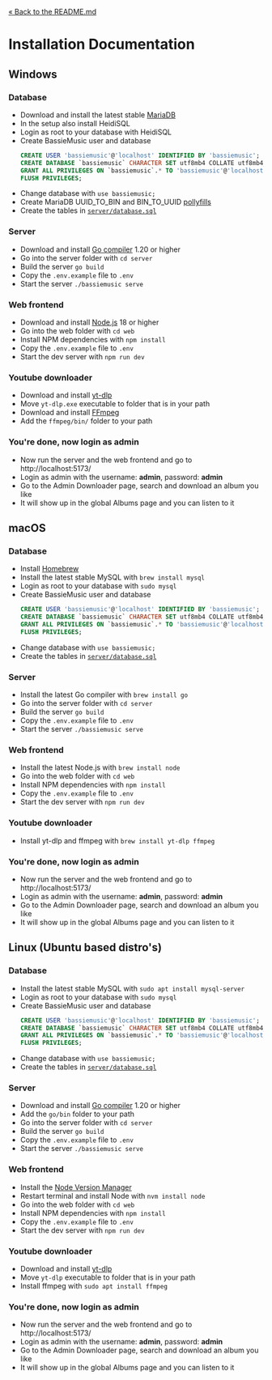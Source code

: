 [&laquo; Back to the README.md](../README.md)

# Installation Documentation

## Windows

### Database
- Download and install the latest stable [MariaDB](https://mariadb.org/download/)
- In the setup also install HeidiSQL
- Login as root to your database with HeidiSQL
- Create BassieMusic user and database
    ```sql
    CREATE USER 'bassiemusic'@'localhost' IDENTIFIED BY 'bassiemusic';
    CREATE DATABASE `bassiemusic` CHARACTER SET utf8mb4 COLLATE utf8mb4_unicode_ci;
    GRANT ALL PRIVILEGES ON `bassiemusic`.* TO 'bassiemusic'@'localhost';
    FLUSH PRIVILEGES;
    ```
- Change database with `use bassiemusic;`
- Create MariaDB UUID_TO_BIN and BIN_TO_UUID [pollyfills](https://gist.github.com/bplaat/1d8d1bba135c726178ebdfc9df08e2ca)
- Create the tables in [`server/database.sql`](../server/database.sql)

### Server
- Download and install [Go compiler](https://go.dev/dl/) 1.20 or higher
- Go into the server folder with `cd server`
- Build the server `go build`
- Copy the `.env.example` file to `.env`
- Start the server `./bassiemusic serve`

### Web frontend
- Download and install [Node.js](https://nodejs.org/en/) 18 or higher
- Go into the web folder with `cd web`
- Install NPM dependencies with `npm install`
- Copy the `.env.example` file to `.env`
- Start the dev server with `npm run dev`

### Youtube downloader
- Download and install [yt-dlp](https://github.com/yt-dlp/yt-dlp#installation)
- Move `yt-dlp.exe` executable to folder that is in your path
- Download and install [FFmpeg](https://www.gyan.dev/ffmpeg/builds/)
- Add the `ffmpeg/bin/` folder to your path

### You're done, now login as admin
- Now run the server and the web frontend and go to http://localhost:5173/
- Login as admin with the username: **admin**, password: **admin**
- Go to the Admin Downloader page, search and download an album you like
- It will show up in the global Albums page and you can listen to it

## macOS

### Database
- Install [Homebrew](https://brew.sh/)
- Install the latest stable MySQL with `brew install mysql`
- Login as root to your database with `sudo mysql`
- Create BassieMusic user and database
    ```sql
    CREATE USER 'bassiemusic'@'localhost' IDENTIFIED BY 'bassiemusic';
    CREATE DATABASE `bassiemusic` CHARACTER SET utf8mb4 COLLATE utf8mb4_unicode_ci;
    GRANT ALL PRIVILEGES ON `bassiemusic`.* TO 'bassiemusic'@'localhost';
    FLUSH PRIVILEGES;
    ```
- Change database with `use bassiemusic;`
- Create the tables in [`server/database.sql`](../server/database.sql)

### Server
- Install the latest Go compiler with `brew install go`
- Go into the server folder with `cd server`
- Build the server `go build`
- Copy the `.env.example` file to `.env`
- Start the server `./bassiemusic serve`

### Web frontend
- Install the latest Node.js with `brew install node`
- Go into the web folder with `cd web`
- Install NPM dependencies with `npm install`
- Copy the `.env.example` file to `.env`
- Start the dev server with `npm run dev`

### Youtube downloader
- Install yt-dlp and ffmpeg with `brew install yt-dlp ffmpeg`

### You're done, now login as admin
- Now run the server and the web frontend and go to http://localhost:5173/
- Login as admin with the username: **admin**, password: **admin**
- Go to the Admin Downloader page, search and download an album you like
- It will show up in the global Albums page and you can listen to it

## Linux (Ubuntu based distro's)

### Database
- Install the latest stable MySQL with `sudo apt install mysql-server`
- Login as root to your database with `sudo mysql`
- Create BassieMusic user and database
    ```sql
    CREATE USER 'bassiemusic'@'localhost' IDENTIFIED BY 'bassiemusic';
    CREATE DATABASE `bassiemusic` CHARACTER SET utf8mb4 COLLATE utf8mb4_unicode_ci;
    GRANT ALL PRIVILEGES ON `bassiemusic`.* TO 'bassiemusic'@'localhost';
    FLUSH PRIVILEGES;
    ```
- Change database with `use bassiemusic;`
- Create the tables in [`server/database.sql`](../server/database.sql)

### Server
- Download and install [Go compiler](https://go.dev/dl/) 1.20 or higher
- Add the `go/bin` folder to your path
- Go into the server folder with `cd server`
- Build the server `go build`
- Copy the `.env.example` file to `.env`
- Start the server `./bassiemusic serve`

### Web frontend
- Install the [Node Version Manager](https://github.com/nvm-sh/nvm#install--update-script)
- Restart terminal and install Node with `nvm install node`
- Go into the web folder with `cd web`
- Install NPM dependencies with `npm install`
- Copy the `.env.example` file to `.env`
- Start the dev server with `npm run dev`

### Youtube downloader
- Download and install [yt-dlp](https://github.com/yt-dlp/yt-dlp#installation)
- Move `yt-dlp` executable to folder that is in your path
- Install ffmpeg with `sudo apt install ffmpeg`

### You're done, now login as admin
- Now run the server and the web frontend and go to http://localhost:5173/
- Login as admin with the username: **admin**, password: **admin**
- Go to the Admin Downloader page, search and download an album you like
- It will show up in the global Albums page and you can listen to it
